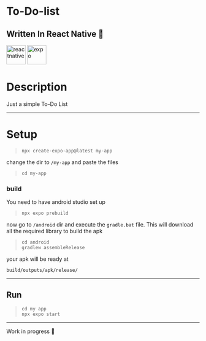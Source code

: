 # To-Do-list

## Written In React Native :rocket:
<div>
<img src="https://cdn.jsdelivr.net/gh/devicons/devicon@latest/icons/reactnative/reactnative-original-wordmark.svg" height="50px" alt="reactnative" />
<img src="https://cdn.jsdelivr.net/gh/devicons/devicon@latest/icons/expo/expo-original-wordmark.svg" height="50px" alt="expo" />
</div>



# Description 
Just a simple To-Do List



---
# Setup

> ``` console
> npx create-expo-app@latest my-app
> ```

change the dir to `/my-app` and paste the files
> ``` console
> cd my-app
> ```

### build
You need to have android studio set up

> ``` console
> npx expo prebuild
> ```

now go to `/android` dir and execute the `gradle.bat` file. This will download all the required library to build the apk

> ``` console
> cd android 
> gradlew assembleRelease
> ```

your apk will be ready at

```
build/outputs/apk/release/
```



---

## Run
> ``` console
> cd my app
> npx expo start
> ```


---
Work in progress :construction:
